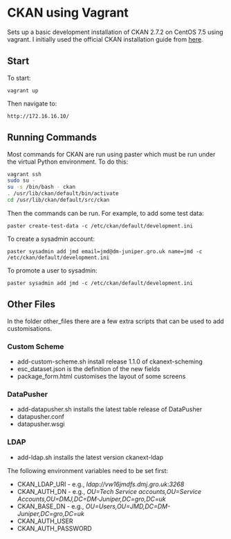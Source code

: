 # CKAN using Vagrant

Sets up a basic development installation of CKAN 2.7.2 on CentOS 7.5 using vagrant. I initially used the official CKAN installation guide from [here](https://github.com/ckan/ckan/wiki/How-to-install-CKAN-2.x-on-CentOS-7).

## Start

To start:

```vagrant up```

Then navigate to:

```http://172.16.16.10/```

## Running Commands

Most commands for CKAN are run using paster which must be run under the virtual Python environment. To do this:

```bash
vagrant ssh
sudo su -
su -s /bin/bash - ckan
. /usr/lib/ckan/default/bin/activate
cd /usr/lib/ckan/default/src/ckan
```

Then the commands can be run. For example, to add some test data:

```paster create-test-data -c /etc/ckan/default/development.ini```

To create a sysadmin account:

```paster sysadmin add jmd email=jmd@dm-juniper.gro.uk name=jmd -c /etc/ckan/default/development.ini```

To promote a user to sysadmin:

```paster sysadmin add jmd -c /etc/ckan/default/development.ini```

## Other Files

In the folder other_files there are a few extra scripts that can be used to add customisations.

### Custom Scheme

- add-custom-scheme.sh install release 1.1.0 of ckanext-scheming
- esc_dataset.json is the definition of the new fields
- package_form.html customises the layout of some screens

### DataPusher

- add-datapusher.sh installs the latest table release of DataPusher
- datapusher.conf
- datapusher.wsgi

### LDAP

- add-ldap.sh installs the latest version ckanext-ldap

The following environment variables need to be set first:

- CKAN_LDAP_URI - e.g., _ldap://vw16jmdfs.dmj.gro.uk:3268_
- CKAN_AUTH_DN - e.g., _OU=Tech Service accounts,OU=Service Accounts,OU=DMJ,DC=DM-Juniper,DC=gro,DC=uk_
- CKAN_BASE_DN - e.g., _OU=Users,OU=JMD,DC=DM-Juniper,DC=gro,DC=uk_
- CKAN_AUTH_USER
- CKAN_AUTH_PASSWORD